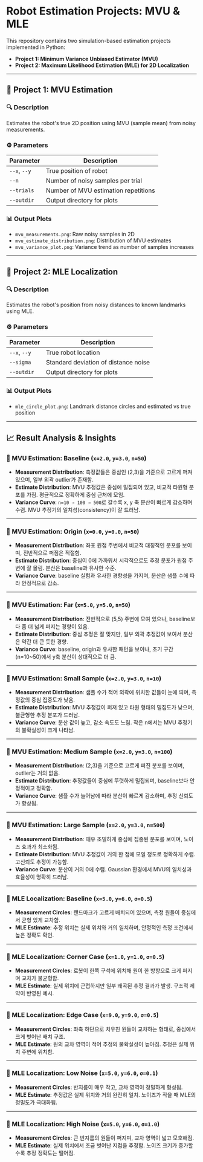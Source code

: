 
# Robot Estimation Projects: MVU & MLE

This repository contains two simulation-based estimation projects implemented in Python:

- **Project 1: Minimum Variance Unbiased Estimator (MVU)**
- **Project 2: Maximum Likelihood Estimation (MLE) for 2D Localization**

---

## 📁 Project 1: MVU Estimation

### 🔍 Description
Estimates the robot's true 2D position using MVU (sample mean) from noisy measurements.

### ⚙️ Parameters
| Parameter   | Description                           |
|-------------|---------------------------------------|
| `--x`, `--y` | True position of robot               |
| `--n`        | Number of noisy samples per trial    |
| `--trials`   | Number of MVU estimation repetitions |
| `--outdir`   | Output directory for plots           |

### 📊 Output Plots
- `mvu_measurements.png`: Raw noisy samples in 2D
- `mvu_estimate_distribution.png`: Distribution of MVU estimates
- `mvu_variance_plot.png`: Variance trend as number of samples increases

---

## 📁 Project 2: MLE Localization

### 🔍 Description
Estimates the robot's position from noisy distances to known landmarks using MLE.

### ⚙️ Parameters
| Parameter   | Description                             |
|-------------|-----------------------------------------|
| `--x`, `--y` | True robot location                    |
| `--sigma`    | Standard deviation of distance noise   |
| `--outdir`   | Output directory for plots             |

### 📊 Output Plots
- `mle_circle_plot.png`: Landmark distance circles and estimated vs true position

---

## 📈 Result Analysis & Insights

### 🔹 MVU Estimation: Baseline (`x=2.0`, `y=3.0`, `n=50`)
- **Measurement Distribution**: 측정값들은 중심인 (2,3)을 기준으로 고르게 퍼져 있으며, 일부 외곽 outlier가 존재함.
- **Estimate Distribution**: MVU 추정값은 중심에 밀집되어 있고, 비교적 타원형 분포를 가짐. 평균적으로 정확하게 중심 근처에 모임.
- **Variance Curve**: `n=10 → 100 → 500`로 갈수록 x, y 축 분산이 빠르게 감소하며 수렴. MVU 추정기의 일치성(consistency)이 잘 드러남.

---

### 🔹 MVU Estimation: Origin (`x=0.0`, `y=0.0`, `n=50`)
- **Measurement Distribution**: 좌표 원점 주변에서 비교적 대칭적인 분포를 보이며, 전반적으로 퍼짐은 적절함.
- **Estimate Distribution**: 중심이 0에 가까워서 시각적으로도 추정 분포가 원점 주변에 잘 몰림. 분산은 baseline과 유사한 수준.
- **Variance Curve**: baseline 실험과 유사한 경향성을 가지며, 분산은 샘플 수에 따라 안정적으로 감소.

---

### 🔹 MVU Estimation: Far (`x=5.0`, `y=5.0`, `n=50`)
- **Measurement Distribution**: 전반적으로 (5,5) 주변에 모여 있으나, baseline보다 좀 더 넓게 퍼지는 경향이 있음.
- **Estimate Distribution**: 중심 추정은 잘 맞지만, 일부 외곽 추정값이 보여서 분산은 약간 더 큰 듯한 경향.
- **Variance Curve**: baseline, origin과 유사한 패턴을 보이나, 초기 구간(n=10~50)에서 y축 분산이 상대적으로 더 큼.

---

### 🔹 MVU Estimation: Small Sample (`x=2.0`, `y=3.0`, `n=10`)
- **Measurement Distribution**: 샘플 수가 적어 외곽에 위치한 값들이 눈에 띄며, 측정값의 중심 집중도가 낮음.
- **Estimate Distribution**: MVU 추정값이 퍼져 있고 타원 형태의 밀집도가 낮으며, 불균형한 추정 분포가 드러남.
- **Variance Curve**: 분산 값이 높고, 감소 속도도 느림. 작은 n에서는 MVU 추정기의 불확실성이 크게 나타남.

---

### 🔹 MVU Estimation: Medium Sample (`x=2.0`, `y=3.0`, `n=100`)
- **Measurement Distribution**: (2,3)을 기준으로 고르게 퍼진 분포를 보이며, outlier는 거의 없음.
- **Estimate Distribution**: 추정값들이 중심에 뚜렷하게 밀집되며, baseline보다 안정적이고 정확함.
- **Variance Curve**: 샘플 수가 늘어남에 따라 분산이 빠르게 감소하며, 추정 신뢰도가 향상됨.

---

### 🔹 MVU Estimation: Large Sample (`x=2.0`, `y=3.0`, `n=500`)
- **Measurement Distribution**: 매우 조밀하게 중심에 집중된 분포를 보이며, 노이즈 효과가 최소화됨.
- **Estimate Distribution**: MVU 추정값이 거의 한 점에 모일 정도로 정확하게 수렴. 고신뢰도 추정이 가능함.
- **Variance Curve**: 분산이 거의 0에 수렴. Gaussian 환경에서 MVU의 일치성과 효율성이 명확히 드러남.

---

### 🔹 MLE Localization: Baseline (`x=5.0`, `y=6.0`, `σ=0.5`)
- **Measurement Circles**: 랜드마크가 고르게 배치되어 있으며, 측정 원들이 중심에서 균형 있게 교차함.
- **MLE Estimate**: 추정 위치는 실제 위치와 거의 일치하며, 안정적인 측정 조건에서 높은 정확도 확인.

---

### 🔹 MLE Localization: Corner Case (`x=1.0`, `y=1.0`, `σ=0.5`)
- **Measurement Circles**: 로봇이 한쪽 구석에 위치해 원이 한 방향으로 크게 퍼지며 교차가 불균형함.
- **MLE Estimate**: 실제 위치에 근접하지만 일부 왜곡된 추정 결과가 발생. 구조적 제약이 반영된 예시.

---

### 🔹 MLE Localization: Edge Case (`x=9.0`, `y=9.0`, `σ=0.5`)
- **Measurement Circles**: 좌측 하단으로 치우친 원들이 교차하는 형태로, 중심에서 크게 벗어난 배치 구조.
- **MLE Estimate**: 원의 교차 영역이 적어 추정의 불확실성이 높아짐. 추정은 실제 위치 주변에 위치함.

---

### 🔹 MLE Localization: Low Noise (`x=5.0`, `y=6.0`, `σ=0.1`)
- **Measurement Circles**: 반지름이 매우 작고, 교차 영역이 정밀하게 형성됨.
- **MLE Estimate**: 추정값은 실제 위치와 거의 완전히 일치. 노이즈가 작을 때 MLE의 정밀도가 극대화됨.

---

### 🔹 MLE Localization: High Noise (`x=5.0`, `y=6.0`, `σ=1.0`)
- **Measurement Circles**: 큰 반지름의 원들이 퍼지며, 교차 영역이 넓고 모호해짐.
- **MLE Estimate**: 실제 위치에서 조금 벗어난 지점을 추정함. 노이즈 크기가 증가할수록 추정 정확도는 떨어짐.
